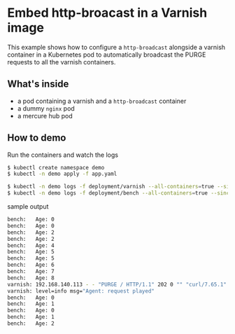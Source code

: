 # Embed http-broacast in a Varnish image

This example shows how to configure a `http-broadcast` alongside a varnish
container in a Kubernetes pod to automatically broadcast the PURGE requests
to all the varnish containers.

## What's inside

- a pod containing a varnish and a `http-broadcast` container
- a dummy `nginx` pod
- a mercure hub pod

## How to demo

Run the containers and watch the logs

```bash
$ kubectl create namespace demo
$ kubectl -n demo apply -f app.yaml

$ kubectl -n demo logs -f deployment/varnish --all-containers=true --since=10m
$ kubectl -n demo logs -f deployment/bench --all-containers=true --since=10m
```

sample output

```bash
bench:   Age: 0                                                               <-- bench receives a 0 sec old response
bench:   Age: 0                                                               <-- bench receives a 0 sec old response from the second varnish pod
bench:   Age: 2
bench:   Age: 2
bench:   Age: 4
bench:   Age: 5
bench:   Age: 5
bench:   Age: 6
bench:   Age: 7
bench:   Age: 8
varnish: 192.168.140.113 - - "PURGE / HTTP/1.1" 202 0 "" "curl/7.65.1"        <-- http-broadcast replay the PURGE request
varnish: level=info msg="Agent: request played"
bench:   Age: 0                                                               <-- bench receives a 0 sec old response
bench:   Age: 1
bench:   Age: 0                                                               <-- bench receives a 0 sec old response from the second varnish pod
bench:   Age: 1
bench:   Age: 2
```
